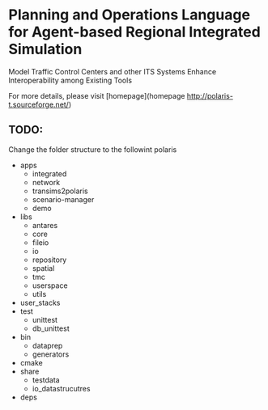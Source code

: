 Planning and Operations Language for Agent-based Regional Integrated Simulation
================================

Model Traffic Control Centers and other ITS Systems
Enhance Interoperability among Existing Tools

For more details, please visit [homepage](homepage http://polaris-t.sourceforge.net/)

TODO:
------------------------
Change the folder structure to the followint
polaris
* apps
	* integrated
	* network
	* transims2polaris
	* scenario-manager
	* demo
* libs
	* antares
	* core
	* fileio
	* io
	* repository
	* spatial
	* tmc
	* userspace
	* utils
* user_stacks
* test
	* unittest
	* db_unittest
* bin
	* dataprep
	* generators
* cmake
* share
	* testdata
	* io_datastrucutres
* deps